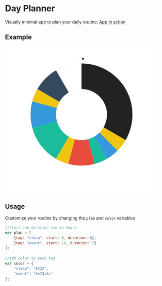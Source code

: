 # Day Planner
Visually minimal app to plan your daily routine: 
[App in action](http://raphii97.github.io/day-planner)

## Example
![Example](resources/example.png "Routine Circle")


## Usage
Customize your routine by changing the `plan` and `color` variables
```js
//start and duration are in hours
var plan = [
	{tag: "sleep", start: 0, duration: 8},
	{tag: "event", start: 16, duration: 2}
];

//add color to each tag
var color = {
	"sleep": "#222",
	"event": "#e74c3c"
};
```
